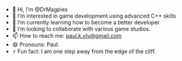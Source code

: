 - 👋 Hi, I’m @DrMagpies
- 👀 I’m interested in game development using advanced C++ skills
- 🌱 I’m currently learning how to become a better developer.
- 💞️ I’m looking to collaborate with various game studios.
- 📫 How to reach me: paul.k.vlv@gmail.com
- 😄 Pronouns: Paul.
- ⚡ Fun fact: I am one step away from the edge of the cliff.

<!---
DrMagpies/DrMagpies is a ✨ special ✨ repository because its `README.md` (this file) appears on your GitHub profile.
You can click the Preview link to take a look at your changes.
--->
